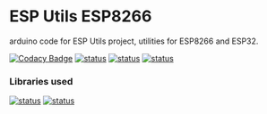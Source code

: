 # ESP Utils ESP8266
arduino code for ESP Utils project, utilities for ESP8266 and ESP32.

[![Codacy Badge](https://app.codacy.com/project/badge/Grade/9f2e4183d2a341398ac1fc88ed7a0788)](https://www.codacy.com/gh/meudayhegde/ESPUtils_ESP8266/dashboard?utm_source=github.com&amp;utm_medium=referral&amp;utm_content=meudayhegde/ESPUtils_ESP8266&amp;utm_campaign=Badge_Grade) 
[![status](https://img.shields.io/badge/version-1.0-blue.svg)](https://github.com/meudayhegde/ESPUtils_ESP8266)
[![status](https://img.shields.io/badge/status-beta-gold.svg)](https://github.com/meudayhegde/ESPUtils_ESP8266)
[![status](https://img.shields.io/badge/developed_in-Arduino_IDE-cyan.svg)](https://www.arduino.cc/en/software)

### Libraries used
[![status](https://img.shields.io/badge/ArduinoJson-6.20.0-blue.svg)](https://arduinojson.org/v6/doc/)
[![status](https://img.shields.io/badge/IRremoteESP8266-2.8.4-blue.svg)](https://github.com/crankyoldgit/IRremoteESP8266)
